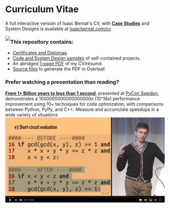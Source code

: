 # Curriculum Vitae

A full interactive version of Isaac Bernat's CV, with **[Case Studies](https://www.isaacbernat.com/cv#casestudy-subscription-model)** and System Designs is available at [isaacbernat.com/cv](https://www.isaacbernat.com/cv)

<div><img align="left" src="https://github-readme-stats.vercel.app/api?username=isaacbernat&count_private=true&show_icons=true&theme=transparent&number_format=long&hide=contribs"/></div>

### This repository contains:
- [Certificates and Diplomas](https://github.com/isaacbernat/cv/tree/master/certificates).
- [Code and System Design samples](https://github.com/isaacbernat/cv/tree/master/samples) of self-contained projects.
- An abridged [1-page PDF](https://github.com/isaacbernat/cv/raw/master/cv.pdf) of my CV/résumé.
- [Source files](https://github.com/isaacbernat/cv/tree/master/src) to generate the PDF in Overleaf.

### Prefer watching a presentation than reading?

**[From 1+ Billion years to less than 1 second](https://github.com/isaacbernat/presentations/tree/master/optimise)**, presented at [PyCon Sweden](https://pyvideo.org/speaker/isaac-bernat.html), demonstrates a 1000000000000000000x (10^18x) performance improvement using 10+ techniques for code optimization, with comparisons between Python, PyPy, and C++. Measure and accumulate speedups in a wide variety of situations [![YouTube link to the talk](https://raw.githubusercontent.com/isaacbernat/presentations/master/optimise/images/video_preview_with_play_button.png "YouTube link to the talk")](https://youtu.be/asZ0SDTKqvM)
